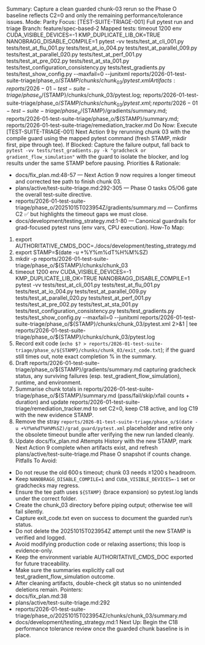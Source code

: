 Summary: Capture a clean guarded chunk-03 rerun so the Phase O baseline reflects C2=0 and only the remaining performance/tolerance issues.
Mode: Parity
Focus: [TEST-SUITE-TRIAGE-001] Full pytest run and triage
Branch: feature/spec-based-2
Mapped tests: timeout 1200 env CUDA_VISIBLE_DEVICES=-1 KMP_DUPLICATE_LIB_OK=TRUE NANOBRAGG_DISABLE_COMPILE=1 pytest -vv tests/test_at_cli_001.py tests/test_at_flu_001.py tests/test_at_io_004.py tests/test_at_parallel_009.py tests/test_at_parallel_020.py tests/test_at_perf_001.py tests/test_at_pre_002.py tests/test_at_sta_001.py tests/test_configuration_consistency.py tests/test_gradients.py tests/test_show_config.py --maxfail=0 --junitxml reports/2026-01-test-suite-triage/phase_o/${STAMP}/chunks/chunk_03/pytest.xml
Artifacts: reports/2026-01-test-suite-triage/phase_o/${STAMP}/chunks/chunk_03/pytest.log; reports/2026-01-test-suite-triage/phase_o/${STAMP}/chunks/chunk_03/pytest.xml; reports/2026-01-test-suite-triage/phase_o/${STAMP}/gradients/summary.md; reports/2026-01-test-suite-triage/phase_o/${STAMP}/summary.md; reports/2026-01-test-suite-triage/remediation_tracker.md
Do Now: Execute [TEST-SUITE-TRIAGE-001] Next Action 9 by rerunning chunk 03 with the compile guard using the mapped pytest command (fresh STAMP, mkdir first, pipe through tee).
If Blocked: Capture the failure output, fall back to `pytest -vv tests/test_gradients.py -k "gradcheck or gradient_flow_simulation"` with the guard to isolate the blocker, and log results under the same STAMP before pausing.
Priorities & Rationale:
- docs/fix_plan.md:48-57 — Next Action 9 now requires a longer timeout and corrected tee path to finish chunk 03.
- plans/active/test-suite-triage.md:292-305 — Phase O tasks O5/O6 gate the overall test-suite directive.
- reports/2026-01-test-suite-triage/phase_o/20251015T023954Z/gradients/summary.md — Confirms C2 ✅ but highlights the timeout gaps we must close.
- docs/development/testing_strategy.md:1-80 — Canonical guardrails for grad-focused pytest runs (env vars, CPU execution).
How-To Map:
1. export AUTHORITATIVE_CMDS_DOC=./docs/development/testing_strategy.md
2. export STAMP=$(date -u +%Y%m%dT%H%M%SZ)
3. mkdir -p reports/2026-01-test-suite-triage/phase_o/${STAMP}/chunks/chunk_03
4. timeout 1200 env CUDA_VISIBLE_DEVICES=-1 KMP_DUPLICATE_LIB_OK=TRUE NANOBRAGG_DISABLE_COMPILE=1 pytest -vv tests/test_at_cli_001.py tests/test_at_flu_001.py tests/test_at_io_004.py tests/test_at_parallel_009.py tests/test_at_parallel_020.py tests/test_at_perf_001.py tests/test_at_pre_002.py tests/test_at_sta_001.py tests/test_configuration_consistency.py tests/test_gradients.py tests/test_show_config.py --maxfail=0 --junitxml reports/2026-01-test-suite-triage/phase_o/${STAMP}/chunks/chunk_03/pytest.xml 2>&1 | tee reports/2026-01-test-suite-triage/phase_o/${STAMP}/chunks/chunk_03/pytest.log
5. Record exit code (`echo $? > reports/2026-01-test-suite-triage/phase_o/${STAMP}/chunks/chunk_03/exit_code.txt`); if the guard still times out, note exact completion % in the summary.
6. Draft reports/2026-01-test-suite-triage/phase_o/${STAMP}/gradients/summary.md capturing gradcheck status, any surviving failures (esp. test_gradient_flow_simulation), runtime, and environment.
7. Summarise chunk totals in reports/2026-01-test-suite-triage/phase_o/${STAMP}/summary.md (pass/fail/skip/xfail counts + duration) and update reports/2026-01-test-suite-triage/remediation_tracker.md to set C2=0, keep C18 active, and log C19 with the new evidence STAMP.
8. Remove the stray `reports/2026-01-test-suite-triage/phase_o/$(date -u +%Y%m%dT%H%M%SZ)/grad_guard/pytest.xml` placeholder and retire only the obsolete timeout bundle after verifying the new run landed cleanly.
9. Update docs/fix_plan.md Attempts History with the new STAMP, mark Next Action 9 complete when artifacts exist, and refresh plans/active/test-suite-triage.md Phase O snapshot if counts change.
Pitfalls To Avoid:
- Do not reuse the old 600 s timeout; chunk 03 needs ≥1200 s headroom.
- Keep `NANOBRAGG_DISABLE_COMPILE=1` and `CUDA_VISIBLE_DEVICES=-1` set or gradchecks may regress.
- Ensure the tee path uses `${STAMP}` (brace expansion) so pytest.log lands under the correct folder.
- Create the chunk_03 directory before piping output; otherwise tee will fail silently.
- Capture exit_code.txt even on success to document the guarded run’s status.
- Do not delete the 20251015T023954Z attempt until the new STAMP is verified and logged.
- Avoid modifying production code or relaxing assertions; this loop is evidence-only.
- Keep the environment variable AUTHORITATIVE_CMDS_DOC exported for future traceability.
- Make sure the summaries explicitly call out test_gradient_flow_simulation outcome.
- After cleaning artifacts, double-check git status so no unintended deletions remain.
Pointers:
- docs/fix_plan.md:38
- plans/active/test-suite-triage.md:292
- reports/2026-01-test-suite-triage/phase_o/20251015T023954Z/chunks/chunk_03/summary.md
- docs/development/testing_strategy.md:1
Next Up: Begin the C18 performance tolerance review once the guarded chunk baseline is in place.
